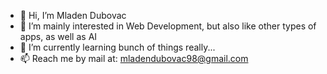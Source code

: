- 👋 Hi, I’m Mladen Dubovac
- 👀 I’m mainly interested in Web Development, but also like other types of apps, as well as AI
- 🌱 I’m currently learning bunch of things really...
- 📫 Reach me by mail at: mladendubovac98@gmail.com

<!---
MDubovac/MDubovac is a ✨ special ✨ repository because its `README.md` (this file) appears on your GitHub profile.
You can click the Preview link to take a look at your changes.
--->
